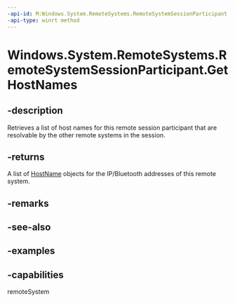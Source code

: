 ```yaml
---
-api-id: M:Windows.System.RemoteSystems.RemoteSystemSessionParticipant.GetHostNames
-api-type: winrt method
---
```


<!-- Method syntax.
public IVectorView<HostName> RemoteSystemSessionParticipant.GetHostNames()
-->

# Windows.System.RemoteSystems.RemoteSystemSessionParticipant.GetHostNames

## -description
Retrieves a list of host names for this remote session participant that are resolvable by the other remote systems in the session.

## -returns
A list of [HostName](https://docs.microsoft.com/uwp/api/windows.networking.hostname) objects for the IP/Bluetooth addresses of this remote system.

## -remarks

## -see-also

## -examples


## -capabilities
remoteSystem
